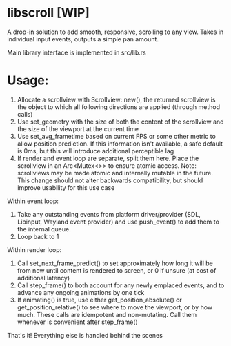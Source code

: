 # libscroll [WIP]
A drop-in solution to add smooth, responsive, scrolling to any view.
Takes in individual input events, outputs a simple pan amount.

Main library interface is implemented in src/lib.rs

# Usage:
1. Allocate a scrollview with Scrollview::new(), the returned scrollview is the object to which all following directions are applied (through method calls)
2. Use set\_geometry with the size of both the content of the scrollview and the size of the viewport at the current time
3. Use set\_avg\_frametime based on current FPS or some other metric to allow position prediction. If this information isn't available, a safe default is 0ms, but this will introduce additional perceptible lag
4. If render and event loop are separate, split them here. Place the scrollview in an Arc<Mutex<>> to ensure atomic access.
    Note: scrollviews may be made atomic and internally mutable in the future. This change should not alter backwards compatibility, but should improve usability for this use case

Within event loop:

1. Take any outstanding events from platform driver/provider (SDL, Libinput, Wayland event provider) and use push\_event() to add them to the internal queue.
2. Loop back to 1

Within render loop:

1. Call set\_next\_frame\_predict() to set approximately how long it will be from now until content is rendered to screen, or 0 if unsure (at cost of additional latency)
2. Call step\_frame() to both account for any newly emplaced events, and to advance any ongoing animations by one tick
3. If animating() is true, use either get\_position\_absolute() or get\_position\_relative() to see where to move the viewport, or by how much. These calls are idempotent and non-mutating. Call them whenever is convenient after step\_frame()

That's it! Everything else is handled behind the scenes
